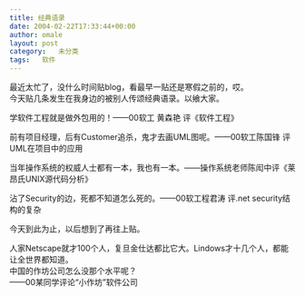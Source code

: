 ```yaml
---
title: 经典语录
date: 2004-02-22T17:33:44+00:00
author: omale
layout: post
category:   未分类
tags:   软件
---
```

最近太忙了，没什么时间贴blog，看最早一贴还是寒假之前的，哎。  
今天贴几条发生在我身边的被别人传颂经典语录。以飨大家。

学软件工程就是做外包用的！——00软工 黄森艳 评《软件工程》

前有项目经理，后有Customer追杀，鬼才去画UML图呢。——00软工陈国锋 评UML在项目中的应用

当年操作系统的权威人士都有一本，我也有一本。——操作系统老师陈闳中评《莱昂氏UNIX源代码分析》

沾了Security的边，死都不知道怎么死的。——00软工程君涛 评.net security结构的复杂

今天到此为止，以后想到了再往上贴。

人家Netscape就才100个人，复旦金仕达都比它大。Lindows才十几个人，都能让全世界都知道。  
中国的作坊公司怎么没那个水平呢？  
——00某同学评论“小作坊”软件公司